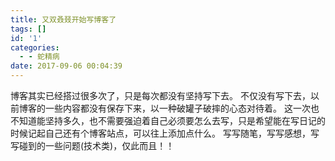 ```yaml
---
title: 又双叒叕开始写博客了
tags: []
id: '1'
categories:
  - - 蛇精病
date: 2017-09-06 00:04:39
---
```


博客其实已经搭过很多次了，只是每次都没有坚持写下去。 不仅没有写下去，以前博客的一些内容都没有保存下来，以一种破罐子破摔的心态对待着。 这一次也不知道能坚持多久，也不需要强迫着自己必须要怎么去写，只是希望能在写日记的时候记起自己还有个博客站点，可以往上添加点什么。 写写随笔，写写感想，写写碰到的一些问题(技术类)，仅此而且！！